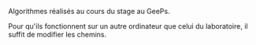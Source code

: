 Algorithmes réalisés au cours du stage au GeePs.

Pour qu'ils fonctionnent sur un autre ordinateur que celui du laboratoire, il suffit de modifier les chemins.
